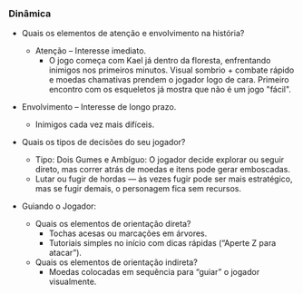 ### Dinâmica

- Quais os elementos de atenção e envolvimento na história?
    - Atenção – Interesse imediato.
        - O jogo começa com Kael já dentro da floresta, enfrentando inimigos nos primeiros minutos.
        Visual sombrio + combate rápido e moedas chamativas prendem o jogador logo de cara.
        Primeiro encontro com os esqueletos já mostra que não é um jogo "fácil".

- Envolvimento – Interesse de longo prazo.
    - Inimigos cada vez mais difíceis.

- Quais os tipos de decisões do seu jogador?

    - Tipo: Dois Gumes e Ambíguo: O jogador decide explorar ou seguir direto, mas correr atrás de moedas e itens pode gerar emboscadas.
    - Lutar ou fugir de hordas — às vezes fugir pode ser mais estratégico, mas se fugir demais, o personagem fica sem recursos.

- Guiando o Jogador:
    - Quais os elementos de orientação direta?
        - Tochas acesas ou marcações em árvores.
        - Tutoriais simples no início com dicas rápidas (“Aperte Z para atacar”).
    - Quais os elementos de orientação indireta?
        - Moedas colocadas em sequência para “guiar” o jogador visualmente.

